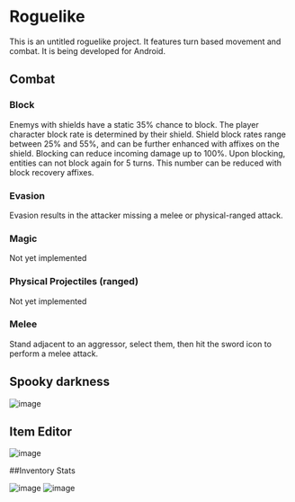 # Roguelike

This is an untitled roguelike project. It features turn based movement and combat. It is being developed for Android.

## Combat

### Block

Enemys with shields have a static 35% chance to block. The player character block rate is determined by their shield. Shield block rates range between 25% and 55%, and can be further enhanced with affixes on the shield.
Blocking can reduce incoming damage up to 100%.
Upon blocking, entities can not block again for 5 turns. This number can be reduced with block recovery affixes.

### Evasion

Evasion results in the attacker missing a melee or physical-ranged attack.

### Magic

Not yet implemented

### Physical Projectiles (ranged)

Not yet implemented

### Melee

Stand adjacent to an aggressor, select them, then hit the sword icon to perform a melee attack.

## Spooky darkness

![image](https://media.discordapp.net/attachments/237335760905306112/1057809237205590118/drag.gif)

## Item Editor

![image](https://cdn.discordapp.com/attachments/237335760905306112/1069889145792626740/image.png)

##Inventory Stats

![image](https://cdn.discordapp.com/attachments/362981245929652228/1070730167011512320/Screenshot_20230202-153819.jpg)
![image](https://cdn.discordapp.com/attachments/362981245929652228/1070730166793424926/Screenshot_20230202-153822.jpg)
